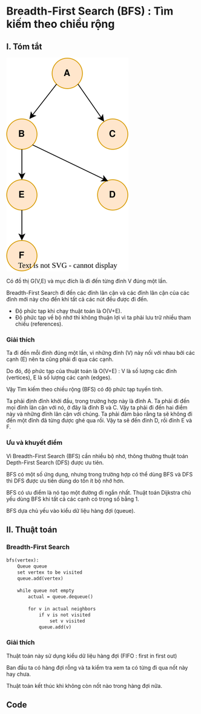 # Breadth-First Search (BFS) : Tìm kiếm theo chiều rộng

## I. Tóm tắt

![](diagrams/graph1.svg)

Có đồ thị G(V,E) và mục đích là đi đến từng đỉnh V đúng một lần.

Breadth-First Search đi đến các đỉnh lân cận và các đỉnh lân cận của các đỉnh mới này cho đến khi tất cả các nút đều được đi đến.

- Độ phức tạp khi chạy thuật toán là O(V+E).
- Độ phức tạp về bộ nhớ thì không thuận lợi vì ta phải lưu trữ nhiều tham chiếu (references).


### Giải thích

Ta đi đến mỗi đỉnh đúng một lần, vì những đỉnh (V) này nối với nhau bởi các cạnh (E) nên ta cũng phải đi qua các cạnh.

Do đó, độ phức tạp của thuật toán là O(V+E) : V là số lượng các đỉnh (vertices), E là số lượng các cạnh (edges).

Vậy Tìm kiếm theo chiều rộng (BFS) có độ phức tạp tuyến tính.

Ta phải định đỉnh khởi đầu, trong trường hợp này là đỉnh A. Ta phải đi đến mọi đỉnh lân cận với nó, ở đây là đỉnh B và C. Vậy ta phải đi đến hai điểm này và những đỉnh lân cận với chúng. Ta phải đảm bảo rằng ta sẽ không đi đến một đỉnh đã từng được ghé qua rồi. Vậy ta sẽ đến đỉnh D, rồi đỉnh E và F.


### Ưu và khuyết điểm

Vì Breadth-First Search (BFS) cần nhiều bộ nhớ, thông thường thuật toán Depth-First Search (DFS) được ưu tiên.

BFS có một số ứng dụng, nhưng trong trường hợp có thể dùng BFS và DFS thì DFS được ưu tiên dùng do tốn ít bộ nhớ hơn.

BFS có ưu điểm là nó tạo một đường đi ngắn nhất. Thuật toán Dijkstra chủ yếu dùng BFS khi tất cả các cạnh có trọng số bằng 1.

BFS dựa chủ yếu vào kiểu dữ liệu hàng đợi (queue).


## II. Thuật toán

### Breadth-First Search

````
bfs(vertex):
	Queue queue
	set vertex to be visited
	queue.add(vertex)

	while queue not empty
		actual = queue.dequeue()

		for v in actual neighbors
			if v is not visited
				set v visited
			queue.add(v)
````

### Giải thích

Thuật toán này sử dụng kiểu dữ liệu hàng đợi (FIFO : first in first out)

Ban đầu ta có hàng đợi rỗng và ta kiểm tra xem ta có từng đi qua nốt này hay chưa.

Thuật toán kết thúc khi không còn nốt nào trong hàng đợi nữa.


## Code


````
````

````
````

````
````